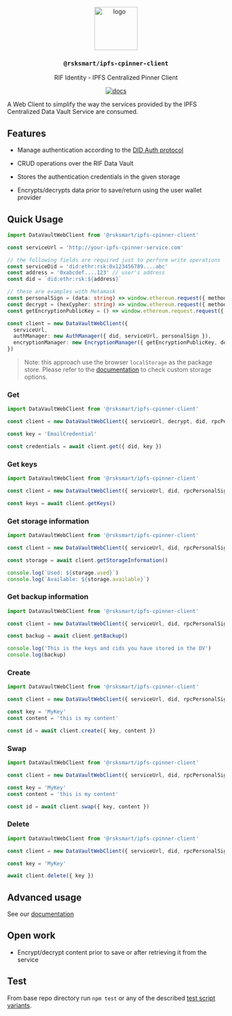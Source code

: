 <p align="middle">
    <img src="https://www.rifos.org/assets/img/logo.svg" alt="logo" height="100" >
</p>
<h3 align="middle"><code>@rsksmart/ipfs-cpinner-client</code></h3>
<p align="middle">
    RIF Identity - IPFS Centralized Pinner Client
</p>
<p align="middle">
  <a href="https://rsksmart.github.io/rif-identity-docs/data-vault/cpinner/cpinner-client">
    <img src="https://img.shields.io/badge/-docs-brightgreen" alt="docs" />
  </a>
</p>

A Web Client to simplify the way the services provided by the IPFS Centralized Data Vault Service are consumed.

## Features

- Manage authentication according to the [DID Auth protocol](https://rsksmart.github.io/rif-identity-docs/ssi/libraries/express-did-auth)

- CRUD operations over the RIF Data Vault

- Stores the authentication credentials in the given storage 

- Encrypts/decrypts data prior to save/return using the user wallet provider

## Quick Usage

```typescript
import DataVaultWebClient from '@rsksmart/ipfs-cpinner-client'

const serviceUrl = 'http://your-ipfs-cpinner-service.com'

// the following fields are required just to perform write operations
const serviceDid = 'did:ethr:rsk:0x123456789....abc'
const address = '0xabcdef....123' // user's address
const did = `did:ethr:rsk:${address}`

// these are examples with Metamask
const personalSign = (data: string) => window.ethereum.request({ method: 'personal_sign', params: [address, data] })
const decrypt = (hexCypher: string) => window.ethereum.request({ method: 'eth_decrypt', params: [hexCypher, address] })
const getEncryptionPublicKey = () => window.ethereum.request.request({ method: 'eth_getEncryptionPublicKey', params: [address] })

const client = new DataVaultWebClient({
  serviceUrl,
  authManager: new AuthManager({ did, serviceUrl, personalSign }),
  encryptionManager: new EncryptionManager({ getEncryptionPublicKey, decrypt  })
})
```

> Note: this approach use the browser `localStorage` as the package store. Please refer to the [documentation](https://developers.rsk.co/rif/identity/data-vault/architecture/client/) to check custom storage options.

### Get

```typescript
import DataVaultWebClient from '@rsksmart/ipfs-cpinner-client'

const client = new DataVaultWebClient({ serviceUrl, decrypt, did, rpcPersonalSign })

const key = 'EmailCredential'

const credentials = await client.get({ did, key })
```

### Get keys

```typescript
import DataVaultWebClient from '@rsksmart/ipfs-cpinner-client'

const client = new DataVaultWebClient({ serviceUrl, did, rpcPersonalSign, serviceDid })

const keys = await client.getKeys()
```

### Get storage information

```typescript
import DataVaultWebClient from '@rsksmart/ipfs-cpinner-client'

const client = new DataVaultWebClient({ serviceUrl, did, rpcPersonalSign, serviceDid })

const storage = await client.getStorageInformation()

console.log(`Used: ${storage.used}`)
console.log(`Available: ${storage.available}`)
```

### Get backup information

```typescript
import DataVaultWebClient from '@rsksmart/ipfs-cpinner-client'

const client = new DataVaultWebClient({ serviceUrl, did, rpcPersonalSign, serviceDid })

const backup = await client.getBackup()

console.log('This is the keys and cids you have stored in the DV')
console.log(backup)
```

### Create

```typescript
import DataVaultWebClient from '@rsksmart/ipfs-cpinner-client'

const client = new DataVaultWebClient({ serviceUrl, did, rpcPersonalSign, serviceDid, getEncryptionPublicKey })

const key = 'MyKey'
const content = 'this is my content'

const id = await client.create({ key, content })
```

### Swap

```typescript
import DataVaultWebClient from '@rsksmart/ipfs-cpinner-client'

const client = new DataVaultWebClient({ serviceUrl, did, rpcPersonalSign, serviceDid, getEncryptionPublicKey })

const key = 'MyKey'
const content = 'this is my content'

const id = await client.swap({ key, content })
```

### Delete

```typescript
import DataVaultWebClient from '@rsksmart/ipfs-cpinner-client'

const client = new DataVaultWebClient({ serviceUrl, did, rpcPersonalSign, serviceDid })

const key = 'MyKey'

await client.delete({ key })
```

## Advanced usage 

See our [documentation](https://developers.rsk.co/rif/identity/data-vault/architecture/client/)

## Open work

- Encrypt/decrypt content prior to save or after retrieving it from the service

## Test

From base repo directory run `npm test` or any of the described [test script variants](../../README#test).
